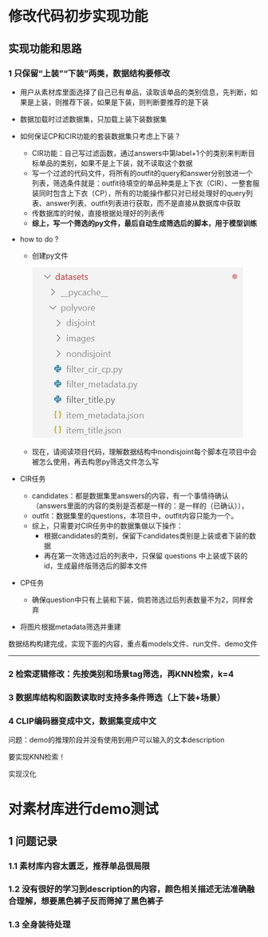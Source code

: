 # 修改代码初步实现功能

## 实现功能和思路

### 1 只保留“上装”“下装”两类，数据结构要修改

- 用户从素材库里面选择了自己已有单品，读取该单品的类别信息，先判断，如果是上装，则推荐下装，如果是下装，则判断要推荐的是下装
- 数据加载时过滤数据集，只加载上装下装数据集
- 如何保证CP和CIR功能的套装数据集只考虑上下装？

  - CIR功能：自己写过滤函数，通过answers中第label+1个的类别来判断目标单品的类别，如果不是上下装，就不读取这个数据
  - 写一个过滤的代码文件，将所有的outfit的query和answer分别放进一个列表，筛选条件就是：outfit待填空的单品种类是上下衣（CIR）、一整套服装同时包含上下衣（CP），所有的功能操作都只对已经处理好的query列表、answer列表、outfit列表进行获取，而不是直接从数据库中获取
  - 传数据库的时候，直接根据处理好的列表传
  - **综上，写一个筛选的py文件，最后自动生成筛选后的脚本，用于模型训练**
- how to do ?

  - 创建py文件

    ![1752153892837](image/实现思路/1752153892837.png)
  - 现在，请阅读项目代码，理解数据结构中nondisjoint每个脚本在项目中会被怎么使用，再去构思py筛选文件怎么写
- CIR任务

  - candidates：都是数据集里answers的内容，有一个事情待确认（answers里面的内容的类别是否都是一样的：是一样的（已确认）），
  - outfit：数据集里的questions，本项目中，outfit内容只能为一个。
  - 综上，只需要对CIR任务中的数据集做以下操作：
    - 根据candidates的类别，保留下candidates类别是上装或者下装的数据
    - 再在第一次筛选过后的列表中，只保留 questions 中上装或下装的id，生成最终版筛选后的脚本文件
- CP任务

  - 确保question中只有上装和下装，倘若筛选过后列表数量不为2，同样舍弃
- 将图片根据metadata筛选并重建

数据结构构建完成，实现下面的内容，重点看models文件、run文件、demo文件

---

### 2 检索逻辑修改：先按类别和场景tag筛选，再KNN检索，k=4

### 3 数据库结构和函数读取时支持多条件筛选（上下装+场景）

### 4 CLIP编码器变成中文，数据集变成中文

问题：demo的推理阶段并没有使用到用户可以输入的文本description

要实现KNN检索！

实现汉化


# 对素材库进行demo测试

## 1 问题记录

### 1.1 素材库内容太匮乏，推荐单品很局限

### 1.2 没有很好的学习到description的内容，颜色相关描述无法准确融合理解，想要黑色裤子反而筛掉了黑色裤子

### 1.3 全身装待处理
